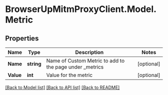 # BrowserUpMitmProxyClient.Model.Metric

## Properties

Name | Type | Description | Notes
------------ | ------------- | ------------- | -------------
**Name** | **string** | Name of Custom Metric to add to the page under _metrics | [optional] 
**Value** | **int** | Value for the metric | [optional] 

[[Back to Model list]](../../README.md#documentation-for-models) [[Back to API list]](../../README.md#documentation-for-api-endpoints) [[Back to README]](../../README.md)

